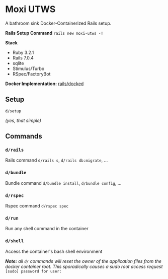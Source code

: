 # Moxi UTWS
A bathroom sink Docker-Containerized Rails setup.

**Rails Setup Command**
`rails new moxi-utws -T`

**Stack**
- Ruby 3.2.1
- Rails 7.0.4
- sqlite
- Stimulus/Turbo
- RSpec/FactoryBot

**Docker Implementation:** [rails/docked](https://github.com/rails/docked)

## Setup
```
d/setup
```
*(yes, that simple)*

## Commands

### `d/rails`
Rails command `d/rails s`, `d/rails db:migrate`, ...
### `d/bundle`
Bundle command `d/bundle install`, `d/bundle config`, ...
### `d/rspec`
Rspec command `d/rspec spec`
### `d/run`
Run any shell command in the container 
### `d/shell`
Access the container's bash shell environment

***Note:** all `d/` commands will reset the owner of the application files from the docker container root. This sporadically causes a sudo root access request* `[sudo] password for user:`


